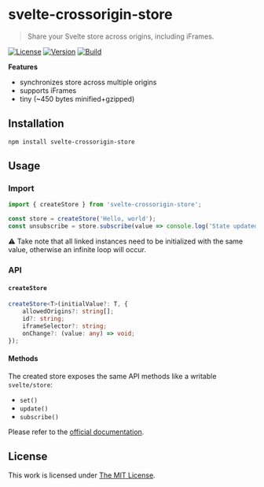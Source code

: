 # svelte-crossorigin-store

> Share your Svelte store across origins, including iFrames.

[![License](https://img.shields.io/github/license/idleberg/svelte-crossorigin-store?color=blue&style=for-the-badge)](https://github.com/idleberg/svelte-crossorigin-store/blob/main/LICENSE)
[![Version](https://img.shields.io/npm/v/svelte-crossorigin-store?style=for-the-badge)](https://www.npmjs.org/package/svelte-crossorigin-store)
[![Build](https://img.shields.io/github/actions/workflow/status/idleberg/svelte-crossorigin-store/test.yml?style=for-the-badge)](https://github.com/idleberg/svelte-crossorigin-store/actions)

**Features**

- synchronizes store across multiple origins
- supports iFrames
- tiny (~450 bytes minified+gzipped)

## Installation

`npm install svelte-crossorigin-store`

## Usage

### Import

```ts
import { createStore } from 'svelte-crossorigin-store';

const store = createStore('Hello, world');
const unsubscribe = store.subscribe(value => console.log('State updated:', value));
```

:warning: Take note that all linked instances need to be initialized with the same value, otherwise an infinite loop will occur.

### API

#### `createStore`

```ts
createStore<T>(initialValue?: T, {
	allowedOrigins?: string[];
	id?: string;
	iframeSelector?: string;
	onChange?: (value: any) => void;
});
```

#### Methods

The created store exposes the same API methods like a writable `svelte/store`:

- `set()`
- `update()`
- `subscribe()`

Please refer to the [official documentation](https://svelte.dev/docs/svelte-store#writable).

## License

This work is licensed under [The MIT License](LICENSE).
